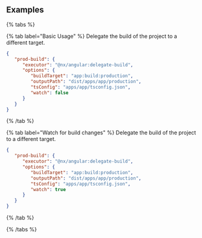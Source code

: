 ## Examples

{% tabs %}

{% tab label="Basic Usage" %}
Delegate the build of the project to a different target.

```json
{
   "prod-build": {
      "executor": "@nx/angular:delegate-build",
      "options": {
         "buildTarget": "app:build:production",
         "outputPath": "dist/apps/app/production",
         "tsConfig": "apps/app/tsconfig.json",
         "watch": false
      }
   }
}
```

{% /tab %}

{% tab label="Watch for build changes" %}
Delegate the build of the project to a different target.

```json
{
   "prod-build": {
      "executor": "@nx/angular:delegate-build",
      "options": {
         "buildTarget": "app:build:production",
         "outputPath": "dist/apps/app/production",
         "tsConfig": "apps/app/tsconfig.json",
         "watch": true
      }
   }
}
```

{% /tab %}

{% /tabs %}
